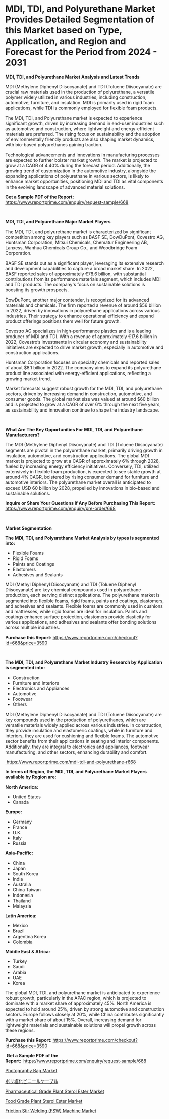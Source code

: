 <p><h1>MDI, TDI, and Polyurethane Market Provides Detailed Segmentation of this Market based on Type, Application, and Region and Forecast for the Period from 2024 - 2031</h1></p><p><strong>MDI, TDI, and Polyurethane Market Analysis and Latest Trends</strong></p>
<p><p>MDI (Methylene Diphenyl Diisocyanate) and TDI (Toluene Diisocyanate) are crucial raw materials used in the production of polyurethane, a versatile polymer widely utilized in various industries, including construction, automotive, furniture, and insulation. MDI is primarily used in rigid foam applications, while TDI is commonly employed for flexible foam products.</p><p>The MDI, TDI, and Polyurethane market is expected to experience significant growth, driven by increasing demand in end-user industries such as automotive and construction, where lightweight and energy-efficient materials are preferred. The rising focus on sustainability and the adoption of environmentally friendly products are also shaping market dynamics, with bio-based polyurethanes gaining traction.</p><p>Technological advancements and innovations in manufacturing processes are expected to further bolster market growth. The market is projected to grow at a CAGR of 4.40% during the forecast period. Additionally, the growing trend of customization in the automotive industry, alongside the expanding applications of polyurethane in various sectors, is likely to enhance market opportunities, positioning MDI and TDI as vital components in the evolving landscape of advanced material solutions.</p></p>
<p><strong>Get a Sample PDF of the Report:&nbsp;</strong> <a href="https://www.reportprime.com/enquiry/request-sample/668">https://www.reportprime.com/enquiry/request-sample/668</a></p>
<p>&nbsp;</p>
<p><strong>MDI, TDI, and Polyurethane Major Market Players</strong></p>
<p><p>The MDI, TDI, and polyurethane market is characterized by significant competition among key players such as BASF SE, DowDuPont, Covestro AG, Huntsman Corporation, Mitsui Chemicals, Chematur Engineering AB, Lanxess, Wanhua Chemicals Group Co., and Woodbridge Foam Corporation. </p><p>BASF SE stands out as a significant player, leveraging its extensive research and development capabilities to capture a broad market share. In 2022, BASF reported sales of approximately €78.6 billion, with substantial contributions from its performance materials segment, which includes MDI and TDI products. The company's focus on sustainable solutions is boosting its growth prospects.</p><p>DowDuPont, another major contender, is recognized for its advanced materials and chemicals. The firm reported a revenue of around $56 billion in 2022, driven by innovations in polyurethane applications across various industries. Their strategy to enhance operational efficiency and expand product offerings positions them well for future growth.</p><p>Covestro AG specializes in high-performance plastics and is a leading producer of MDI and TDI. With a revenue of approximately €17.6 billion in 2022, Covestro’s investments in circular economy and sustainability initiatives are expected to drive market growth, especially in automotive and construction applications.</p><p>Huntsman Corporation focuses on specialty chemicals and reported sales of about $8.1 billion in 2022. The company aims to expand its polyurethane product line associated with energy-efficient applications, reflecting a growing market trend.</p><p>Market forecasts suggest robust growth for the MDI, TDI, and polyurethane sectors, driven by increasing demand in construction, automotive, and consumer goods. The global market size was valued at around $60 billion and is projected to grow at a CAGR of over 6% through the next five years, as sustainability and innovation continue to shape the industry landscape.</p></p>
<p>&nbsp;</p>
<p><strong>What Are The Key Opportunities For MDI, TDI, and Polyurethane Manufacturers?</strong></p>
<p><p>The MDI (Methylene Diphenyl Diisocyanate) and TDI (Toluene Diisocyanate) segments are pivotal in the polyurethane market, primarily driving growth in insulation, automotive, and construction applications. The global MDI market is projected to grow at a CAGR of approximately 6% through 2028, fueled by increasing energy efficiency initiatives. Conversely, TDI, utilized extensively in flexible foam production, is expected to see stable growth at around 4% CAGR, bolstered by rising consumer demand for furniture and automotive interiors. The polyurethane market overall is anticipated to exceed USD 60 billion by 2028, propelled by innovations in bio-based and sustainable solutions.</p></p>
<p><strong>Inquire or Share Your Questions If Any Before Purchasing This Report:</strong> <a href="https://www.reportprime.com/enquiry/pre-order/668">https://www.reportprime.com/enquiry/pre-order/668</a></p>
<p>&nbsp;</p>
<p><strong>Market Segmentation</strong></p>
<p><strong>The MDI, TDI, and Polyurethane Market Analysis by types is segmented into:</strong></p>
<p><ul><li>Flexible Foams</li><li>Rigid Foams</li><li>Paints and Coatings</li><li>Elastomers</li><li>Adhesives and Sealants</li></ul></p>
<p><p>MDI (Methyl Diphenyl Diisocyanate) and TDI (Toluene Diphenyl Diisocyanate) are key chemical compounds used in polyurethane production, each serving distinct applications. The polyurethane market is segmented into flexible foams, rigid foams, paints and coatings, elastomers, and adhesives and sealants. Flexible foams are commonly used in cushions and mattresses, while rigid foams are ideal for insulation. Paints and coatings enhance surface protection, elastomers provide elasticity for various applications, and adhesives and sealants offer bonding solutions across multiple industries.</p></p>
<p><strong>Purchase this Report:&nbsp;</strong><a href="https://www.reportprime.com/checkout?id=668&price=3590">https://www.reportprime.com/checkout?id=668&price=3590</a></p>
<p>&nbsp;</p>
<p><strong>The MDI, TDI, and Polyurethane Market Industry Research by Application is segmented into:</strong></p>
<p><ul><li>Construction</li><li>Furniture and Interiors</li><li>Electronics and Appliances</li><li>Automotive</li><li>Footwear</li><li>Others</li></ul></p>
<p><p>MDI (Methylene Diphenyl Diisocyanate) and TDI (Toluene Diisocyanate) are key compounds used in the production of polyurethanes, which are versatile materials widely applied across various industries. In construction, they provide insulation and elastomeric coatings, while in furniture and interiors, they are used for cushioning and flexible foams. The automotive sector benefits from their applications in seating and interior components. Additionally, they are integral to electronics and appliances, footwear manufacturing, and other sectors, enhancing durability and comfort.</p></p>
<p><a href="https://www.reportprime.com/mdi-tdi-and-polyurethane-r668">&nbsp;https://www.reportprime.com/mdi-tdi-and-polyurethane-r668</a></p>
<p><strong>In terms of Region, the MDI, TDI, and Polyurethane Market Players available by Region are:</strong></p>
<p>
    <p> <strong> North America: </strong>
        <ul>
            <li>United States</li>
            <li>Canada</li>
        </ul>
        </p> 
    <p> <strong> Europe: </strong>
        <ul>
            <li>Germany</li>
            <li>France</li>
            <li>U.K.</li>
            <li>Italy</li>
            <li>Russia</li>
        </ul>
        </p> 
    <p> <strong> Asia-Pacific: </strong>
        <ul>
            <li>China</li>
            <li>Japan</li>
            <li>South Korea</li>
            <li>India</li>
            <li>Australia</li>
            <li>China Taiwan</li>
            <li>Indonesia</li>
            <li>Thailand</li>
            <li>Malaysia</li>
        </ul>
        </p> 
    <p> <strong> Latin America: </strong>
        <ul>
            <li>Mexico</li>
            <li>Brazil</li>
            <li>Argentina Korea</li>
            <li>Colombia</li>
        </ul>
        </p> 
    <p> <strong> Middle East & Africa: </strong>
        <ul>
            <li>Turkey</li>
            <li>Saudi</li>
            <li>Arabia</li>
            <li>UAE</li>
            <li>Korea</li>
        </ul>
    </p>
    </p>
<p><p>The global MDI, TDI, and polyurethane market is anticipated to experience robust growth, particularly in the APAC region, which is projected to dominate with a market share of approximately 45%. North America is expected to hold around 25%, driven by strong automotive and construction sectors. Europe follows closely at 20%, while China contributes significantly with a market share of about 15%. Overall, increasing demand for lightweight materials and sustainable solutions will propel growth across these regions.</p></p>
<p><strong>Purchase this Report: </strong><a href="https://www.reportprime.com/checkout?id=668&price=3590">https://www.reportprime.com/checkout?id=668&price=3590</a></p>
<p>&nbsp;<strong>Get a Sample PDF of the Report:&nbsp;&nbsp;</strong><a href="https://www.reportprime.com/enquiry/request-sample/668">https://www.reportprime.com/enquiry/request-sample/668</a></p>
<p><strong></strong></p>
<p><p><a href="https://medium.com/@elizbethsmithb20/market-trends-in-the-global-photography-bag-market-forecast-and-analysis-2024-2031-496806eab6b6">Photography Bag Market</a></p><p><a href="https://medium.com/@oswaldheman9gu/%E5%B8%82%E5%A0%B4%E3%83%88%E3%83%AC%E3%83%B3%E3%83%89%E3%81%AE%E6%98%8E%E3%82%89%E3%81%8B%E3%81%AB%E3%81%99%E3%82%8B-%E3%82%B0%E3%83%AD%E3%83%BC%E3%83%90%E3%83%ABpvc%E3%82%B1%E3%83%BC%E3%83%96%E3%83%AB%E5%B8%82%E5%A0%B4%E3%81%AE%E6%88%90%E9%95%B7%E3%81%A8%E5%9C%B0%E5%9F%9F%E3%81%AE%E6%B4%9E%E5%AF%9F-2024%E5%B9%B4-2031%E5%B9%B4-f20863e04ab5">ポリ塩化ビニールケーブル</a></p><p><a href="https://issuu.com/reportprime-2/docs/pharmaceutical-grade-plant-sterol-e_6e00e40c610104">Pharmaceutical Grade Plant Sterol Ester Market</a></p><p><a href="https://issuu.com/reportprime-2/docs/food-grade-plant-sterol-ester-marke_de19c35107c3ec">Food Grade Plant Sterol Ester Market</a></p><p><a href="https://www.linkedin.com/pulse/friction-stir-welding-fsw-machine-market-trends-strategic-zdraf?trackingId=HyesA2qTSLWj%2BPamj3cqAQ%3D%3D">Friction Stir Welding (FSW) Machine Market</a></p></p>